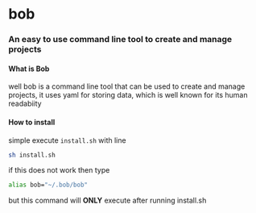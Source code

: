 # bob
### An easy to use command line tool to create and manage projects
#### What is Bob
well bob is a command line tool that can be used to create and manage projects, it uses yaml for storing data, which is well known for its human readabiity
#### How to install
simple execute `install.sh` with line
```bash
sh install.sh
```
if this does not work then type
```bash
alias bob="~/.bob/bob"
```
but this command will **ONLY** execute after running install.sh
